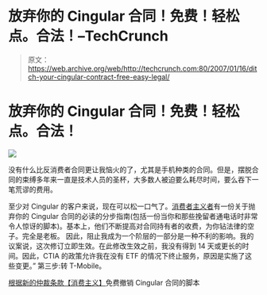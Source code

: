 # 放弃你的 Cingular 合同！免费！轻松点。合法！–TechCrunch

> 原文：<https://web.archive.org/web/http://techcrunch.com:80/2007/01/16/ditch-your-cingular-contract-free-easy-legal/>

# 放弃你的 Cingular 合同！免费！轻松点。合法！

![](img/356232a48acd57d09eb3735b2b2299c1.png)

没有什么比反消费者合同更让我恼火的了，尤其是手机种类的合同。但是，摆脱合同的束缚多年来一直是技术人员的圣杯，大多数人被迫要么耗尽时间，要么吞下一笔荒谬的费用。

至少对 Cingular 的客户来说，现在可以松一口气了。[消费者主义者](https://web.archive.org/web/20210228221912/http://consumerist.com/consumer/consumerist-kit/script-for-escaping-cingular-contracts-without-fee-based-on-new-arbitration-clause-228186.php)有一份关于抛弃你的 Cingular 合同的必读的分步指南(包括一份当你和那些挽留者通电话时非常令人惊讶的脚本)。基本上，他们不断提高对合同持有者的收费，为你钻法律的空子。完全是老板。
因此，阻止我成为一个阶层的一部分是一种不利的影响。我的议案说，这次修订立即生效。在此修改生效之前，我没有得到 14 天或更长的时间。因此，CTIA 的政策允许我在没有 ETF 的情况下终止服务，原因是实施了这些变更。”
第三步:转 T-Mobile。

[根据新的仲裁条款【消费主义】](https://web.archive.org/web/20210228221912/http://consumerist.com/consumer/consumerist-kit/script-for-escaping-cingular-contracts-without-fee-based-on-new-arbitration-clause-228186.php)免费撤销 Cingular 合同的脚本